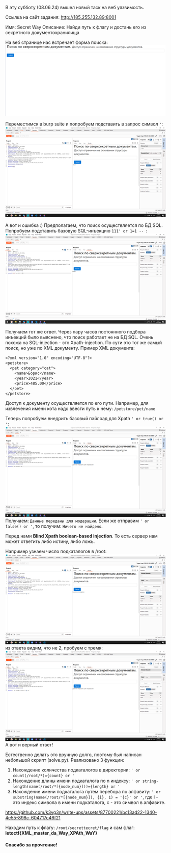 
В эту субботу (08.06.24) вышел новый таск на веб уязвимость.

Ссылка на сайт задания: http://185.255.132.89:8001

Имя: Secret Way 
Описание: Найди путь к флагу и достань его из секретного документохранилища

На веб странице нас встречает форма поиска:
![web_main](/LetoCTF/assets/web_main.png)

Переместимся в burp suite и попробуем подставить в запрос  символ `'`:
![web_error](/LetoCTF/assets/web_error.png)

А вот и ошибка :)
Предполагаем, что поиск осуществляется по БД SQL.
Попробуем подставить базовую SQL-инъекцию `111' or 1=1 -- `:
![web_sqlinj](/LetoCTF/assets/web_sqlinj.png)

Получаем тот же ответ.
Через пару часов постоянного подбора инъекций было выяснено, что поиск работает не на БД SQL. 
Очень похожа на SQL-injection - это Xpath-injection. По сути это тот же самый поиск, но уже по XML документу.
Пример XML документа:
```
<?xml version="1.0" encoding="UTF-8"?>
<petstore>
  <pet category="cat">
    <name>Борис</name>
    <year>2021</year>
    <price>485.00</price>
  </pet>
</petstore>

```
Доступ к документу осуществляется по его пути. Например, для извлечения имени кота надо ввести путь к нему: `/petstore/pet/name`

Теперь попробуем внедрить базовый пэйлоад для Xpath `' or true() or '`:
![web_success](/LetoCTF/assets/web_success.png)
Получаем: `Данные переданы для модерации`.
Если же отправим `' or false() or '`, то получим: `Ничего не найдено`.

Перед нами **Blind Xpath boolean-based injection**. То есть сервер нам может ответить либо истину, либо ложь.

Например узнаем число подкаталогов в /root:
![num_nodes_2](/LetoCTF/assets/num_nodes_2.png)
из ответа видим, что не 2, пробуем с тремя:
![num_nodes_3](/LetoCTF/assets/num_nodes_3.png)
А вот и верный ответ!

Естественно делать это вручную долго, поэтому был написан небольшой скрипт (solve.py).
Реализовано 3 функции:
1. Нахождение количества подкаталогов в директории: `' or count(/root/*)={count} or '`
2. Нахождение длины имени подкаталога по n индексу: `' or string-length(name(/root/*[{node_num}]))={length} or '`
3. Нахождение имени подкаталога путем перебора по алфавиту: `' or substring(name(/root/*[{node_num}]), {i}, 1) = '{c}' or '`, где i - это индекс символа в имени подкаталога, c - это символ в алфавите.



https://github.com/k3vg3n/write-ups/assets/87700221/bc13ad22-1340-4e55-898c-604717c46f21


Находим путь к флагу: `/root/secrettecret/flag` и сам флаг: **letoctf{XML_master_da_Way_XPAth_WaY}**

#### Спасибо за прочтение!
















